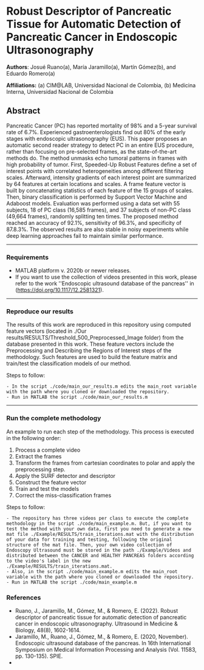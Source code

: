 # Robust Descriptor of Pancreatic Tissue for Automatic Detection of Pancreatic Cancer in Endoscopic Ultrasonography

**Authors**: 
Josué Ruano(a), María Jaramillo(a), Martín Gómez(b), and Eduardo Romero(a) 

**Affiliations:**
(a) CIM@LAB, Universidad Nacional de Colombia, (b) Medicina Interna, Universidad Nacional de Colombia 

## Abstract 

Pancreatic Cancer (PC) has reported mortality of 98% and a 5-year survival rate of 6.7%. Experienced gastroenterologists find out 80% of the early stages with endoscopic ultrasonography (EUS). This paper proposes an automatic second reader strategy to detect PC in an entire EUS procedure, rather than focusing on pre-selected frames, as the state-of-the-art methods do. The method unmasks echo tumoral patterns in frames with high probability of tumor. First, Speeded-Up Robust Features define a set of interest points with correlated heterogeneities among different filtering scales. Afterward, intensity gradients of each interest point are summarized by 64 features at certain locations and scales. A frame feature vector is built by concatenating statistics of each feature of the 15 groups of scales. Then, binary classification is performed by Support Vector Machine and Adaboost models. Evaluation was performed using a data set with 55 subjects, 18 of PC class (16,585 frames), and 37 subjects of non-PC class (49,664 frames), randomly splitting ten times. The proposed method reached an accuracy of 92.1%, sensitivity of 96.3%, and specificity of 87.8.3%. The observed results are also stable in noisy experiments while deep learning approaches fail to maintain similar performance.

---

### Requirements

- MATLAB platform v. 2020b or newer releases.
- If you want to use the collection of videos presented in this work, please refer to the work ''Endoscopic ultrasound database of the pancreas'' in (https://doi.org/10.1117/12.2581321).

---

### Reproduce our results

The results of this work are reproduced in this repository using computed feature vectors (located in ./Our results/RESULTS/Threshold_500_Preprocessed_Image folder) from the database presented in this work. These feature vectors include the Preprocessing and Describing the Regions of Interest steps of the methodology. Such features are used to build the feature matrix and train/test the classification models of our method.

Steps to follow:

	- In the script ./code/main_our_results.m edits the main_root variable with the path where you cloned or downloaded the repository.
    - Run in MATLAB the script ./code/main_our_results.m

---

### Run the complete methodology

An example to run each step of the methodology. This process is executed in the following order:

1. Process a complete video
2. Extract the frames
3. Transform the frames from cartesian coordinates to polar and apply the preprocessing step.
4. Apply the SURF detector and descriptor
5. Construct the feature vector
6. Train and test the models
7. Correct the miss-classification frames

Steps to follow:

    - The repository has three videos per class to execute the complete methodology in the script ./code/main_example.m. But, if you want to test the method with your own data, first you need to generate a new mat file ./Example/RESULTS/train_iterations.mat with the distribution of your data for training and testing, following the original structure of the mat file. Then, your own video collection of Endoscopy Ultrasound must be stored in the path ./Example/Videos and distributed between the CANCER and HEALTHY PANCREAS folders according to the video's label in the new ./Example/RESULTS/train_iterations.mat.
	- Also, in the script ./code/main_example.m edits the main_root variable with the path where you cloned or downloaded the repository.
    - Run in MATLAB the script ./code/main_example.m

### References

- Ruano, J., Jaramillo, M., Gómez, M., & Romero, E. (2022). Robust descriptor of pancreatic tissue for automatic detection of pancreatic cancer in endoscopic ultrasonography. Ultrasound in Medicine & Biology, 48(8), 1602-1614.
- Jaramillo, M., Ruano, J., Gómez, M., & Romero, E. (2020, November). Endoscopic ultrasound database of the pancreas. In 16th International Symposium on Medical Information Processing and Analysis (Vol. 11583, pp. 130-135). SPIE.
- 
